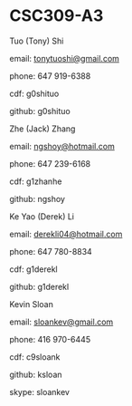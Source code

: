 CSC309-A3
=========

Tuo (Tony) Shi

email: tonytuoshi@gmail.com

phone: 647 919-6388

cdf: g0shituo

github: g0shituo

Zhe (Jack) Zhang

email: ngshoy@hotmail.com

phone: 647 239-6168

cdf: g1zhanhe

github: ngshoy

Ke Yao (Derek) Li

email: derekli04@hotmail.com

phone: 647 780-8834

cdf: g1derekl

github: g1derekl

Kevin Sloan

email: sloankev@gmail.com

phone: 416 970-6445

cdf: c9sloank

github: ksloan

skype: sloankev

